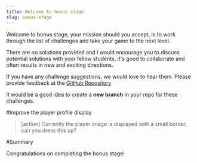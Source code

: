 ```yaml
---
title: Welcome to bonus stage
slug: bonus-stage
---
```


Welcome to bonus stage, your mission should you accept, is to work through the list of challenges and take your game to the next level.

There are no solutions provided and I would encourage you to discuss potential solutions with your fellow students, it's good to collaborate and often results in new and exciting directions.

If you have any challenge suggestions, we would love to hear them.  Please provide feedback at the [GitHub Repository](https://github.com/MakeSchool-Tutorials/Sushi-Neko-Networking-SpriteKit-Swift)

It would be a good idea to create a **new branch** in your repo for these challenges.

#Improve the player profile display

> [action]
> Currently the player image is displayed with a small border, can you dress this up?

#Summary

Congratulations on completing the bonus stage!
